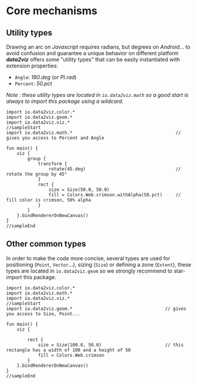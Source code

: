 # Core mechanisms


## Utility types

Drawing an arc on *Javascript* requires radians, but degrees on *Android*... to avoid confusion and guarantee a 
unique behavior on different platform ***data2viz*** offers some "utility types" that can be easily instantiated 
with extension properties: 

- `Angle`: *180.deg* (or *PI.rad*)
- `Percent`: *50.pct*

*Note : these utility types are located in `io.data2viz.math` so a good start is always to import this package using
a wildcard.*

 <!--- TODO simplify by removing group (just rotating the rect) when available  -->

```height=50
import io.data2viz.color.*
import io.data2viz.geom.*
import io.data2viz.viz.*
//sampleStart
import io.data2viz.math.*                                       // gives you access to Percent and Angle

fun main() {
    viz {
        group {
            transform {
                rotate(45.deg)                                  // rotate the group by 45°
            }
            rect {
                size = Size(50.0, 50.0)
                fill = Colors.Web.crimson.withAlpha(50.pct)     // fill color is crimson, 50% alpha
            }
        }
    }.bindRendererOnNewCanvas()
}
//sampleEnd
```

## Other common types

In order to make the code more concise, several types are used for positioning (`Point`, `Vector`...), 
sizing (`Size`) or defining a zone (`Extent`), these types are located in `io.data2viz.geom` so we strongly 
recommend to star-import this package.

```height=50
import io.data2viz.color.*
import io.data2viz.math.*
import io.data2viz.viz.*
//sampleStart
import io.data2viz.geom.*                                   // gives you access to Size, Point...

fun main() {
    viz {
        
        rect {
            size = Size(100.0, 50.0)                        // this rectangle has a width of 100 and a height of 50
            fill = Colors.Web.crimson
        }
    }.bindRendererOnNewCanvas()
}
//sampleEnd
```
